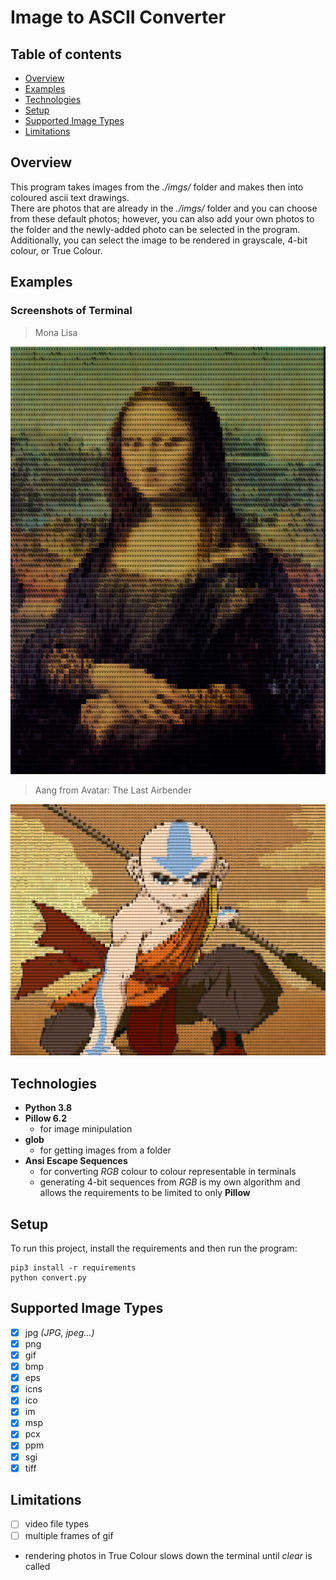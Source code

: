 # Image to ASCII Converter

## Table of contents
* [Overview](#overview)
* [Examples](#examples)
* [Technologies](#technologies)
* [Setup](#setup)
* [Supported Image Types](#supported-image-types)
* [Limitations](#limitations)

## Overview
This program takes images from the *./imgs/* folder and makes then into coloured ascii text drawings.  
There are photos that are already in the *./imgs/* folder and you can choose from these default photos; however, you can also add your own photos to the folder and the newly-added photo can be selected in the program. Additionally, you can select the image to be rendered in grayscale, 4-bit colour, or True Colour.

## Examples
### Screenshots of Terminal

  > Mona Lisa

![Screenshot](pictures/monaLisaAscii.png "A Masterpiece!")

  > Aang from Avatar: The Last Airbender

![Screenshot](pictures/aangAscii.png "The A stands for Ascii!")


## Technologies
- **Python 3.8**
- **Pillow 6.2**
  - for image minipulation
- **glob**
  - for getting images from a folder
- **Ansi Escape Sequences**
  - for converting *RGB* colour to colour representable in terminals
  - generating 4-bit sequences from *RGB* is my own algorithm and allows the requirements to be limited to only **Pillow**

## Setup
To run this project, install the requirements and then run the program:

    pip3 install -r requirements
    python convert.py

## Supported Image Types
- [x] jpg *(JPG, jpeg...)*
- [x] png
- [x] gif
- [x] bmp
- [x] eps
- [x] icns
- [x] ico
- [x] im
- [x] msp
- [x] pcx
- [x] ppm
- [x] sgi
- [x] tiff  

## Limitations
- [ ] video file types
- [ ] multiple frames of gif
- rendering photos in True Colour slows down the terminal until *clear* is called
